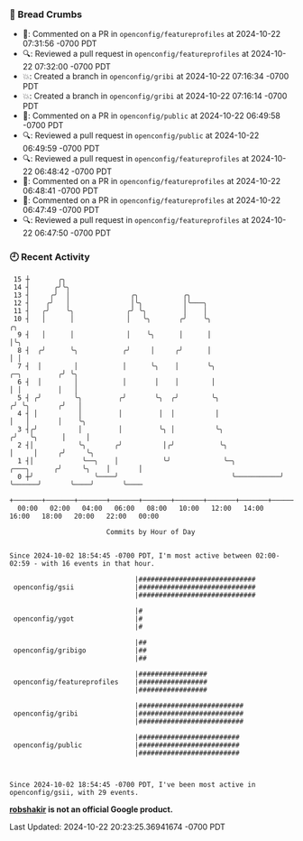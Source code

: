 ### 🍞 Bread Crumbs

 * 💬: Commented on a PR in  `openconfig/featureprofiles` at 2024-10-22 07:31:56 -0700 PDT
 * 🔍: Reviewed a pull request in  `openconfig/featureprofiles` at 2024-10-22 07:32:00 -0700 PDT
 * 💥: Created a branch in `openconfig/gribi` at 2024-10-22 07:16:34 -0700 PDT
 * 💥: Created a branch in `openconfig/gribi` at 2024-10-22 07:16:14 -0700 PDT
 * 💬: Commented on a PR in  `openconfig/public` at 2024-10-22 06:49:58 -0700 PDT
 * 🔍: Reviewed a pull request in  `openconfig/public` at 2024-10-22 06:49:59 -0700 PDT
 * 🔍: Reviewed a pull request in  `openconfig/featureprofiles` at 2024-10-22 06:48:42 -0700 PDT
 * 💬: Commented on a PR in  `openconfig/featureprofiles` at 2024-10-22 06:48:41 -0700 PDT
 * 💬: Commented on a PR in  `openconfig/featureprofiles` at 2024-10-22 06:47:49 -0700 PDT
 * 🔍: Reviewed a pull request in  `openconfig/featureprofiles` at 2024-10-22 06:47:50 -0700 PDT

### 🕘 Recent Activity
```
 15 ┼       ╭╮
 14 ┤      ╭╯╰╮
 13 ┤     ╭╯  │               ╭╮           ╭╮
 12 ┤    ╭╯   │               │╰╮          │╰───╮
 11 ┤   ╭╯    ╰╮             ╭╯ ╰╮         │    │
 10 ┤   │      │             │   ╰╮       ╭╯    ╰╮                                            ╭╮
  9 ┤   │      │             │    ╰╮      │      │                                            │╰╮
  8 ┤  ╭╯      ╰╮           ╭╯     │     ╭╯      │                                            │ │
  7 ┤  │        │           │      ╰╮    │       ╰╮                              ╭─╮         ╭╯ ╰╮
  6 ┤  │        │           │       │    │        │                              │ │         │   │
  5 ┤ ╭╯        ╰╮         ╭╯       ╰╮  ╭╯        ╰╮                            ╭╯ ╰╮       ╭╯   │
  4 ┤ │          │         │         │  │          │                            │   │       │    ╰╮
  3 ┤╭╯          │         │         ╰╮ │          ╰╮                          ╭╯   ╰╮      │     │
  2 ┤│           ╰╮       ╭╯          │╭╯           ╰╮                         │     │     ╭╯     ╰╮
  1 ┤│            ╰──╮    │           ╰╯             ╰─╮           ╭───╮      ╭╯     ╰╮    │       │
  0 ┼╯               ╰────╯                            ╰───────────╯   ╰──────╯       ╰────╯       ╰────
    +───────+───────+───────+───────+───────+───────+───────+───────+───────+───────+───────+───────+────
  00:00   02:00   04:00   06:00   08:00   10:00   12:00   14:00   16:00   18:00   20:00   22:00   00:00   

						Commits by Hour of Day


Since 2024-10-02 18:54:45 -0700 PDT, I'm most active between 02:00-02:59 - with 16 events in that hour.

```



```
                               |#############################
 openconfig/gsii               |#############################
                               |#############################

                               |#
 openconfig/ygot               |#
                               |#

                               |##
 openconfig/gribigo            |##
                               |##

                               |#################
 openconfig/featureprofiles    |#################
                               |#################

                               |##########################
 openconfig/gribi              |##########################
                               |##########################

                               |#########################
 openconfig/public             |#########################
                               |#########################



Since 2024-10-02 18:54:45 -0700 PDT, I've been most active in openconfig/gsii, with 29 events.

```
**[robshakir](mailto:robjs@google.com) is not an official Google product.**  


Last Updated: 2024-10-22 20:23:25.36941674 -0700 PDT
